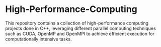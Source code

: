 # High-Performance-Computing

This repository contains a collection of high-performance computing projects done in C++, leveraging different parallel computing techniques such as CUDA, OpenMP and OpenMPI to achieve efficient execution for computationally intensive tasks.
